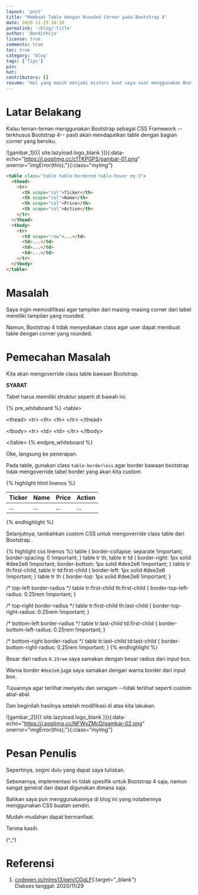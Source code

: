 ```yaml
---
layout: 'post'
title: "Membuat Table dengan Rounded Corner pada Bootstrap 4"
date: 2020-11-29 10:38
permalink: '/blog/:title'
author: 'BanditHijo'
license: true
comments: true
toc: true
category: 'blog'
tags: ['Tips']
pin:
hot:
contributors: []
resume: "Hal yang masih menjadi misteri buat saya saat menggunakan Bootstrap adalah, hampir semua elemen seperti button, input field, card, alerts, dan lain-lain, sudah menggunakan rounded corner. Tapi kenapa tabel masih belum? Catatan kali ini adalah cara yang saya lakukan untuk membuat Bootstrap tabel memiliki rounded corner."
---
```


# Latar Belakang

Kalau teman-teman menggunakan Bootstrap sebagai CSS Framework --terkhusus Bootstrap 4-- pasti akan mendapatkan table dengan bagian corner yang bersiku.

![gambar_1]({{ site.lazyload.logo_blank }}){:data-echo="https://i.postimg.cc/c1TKPGPS/gambar-01.png" onerror="imgError(this);"}{:class="myImg"}

```html
<table class="table table-bordered table-hover my-3">
  <thead>
    <tr>
      <th scope="col">Ticker</th>
      <th scope="col">Name</th>
      <th scope="col">Price</th>
      <th scope="col">Action</th>
    </tr>
  </thead>
  <tbody>
    <tr>
      <td scope="row">...</td>
      <td>...</td>
      <td>...</td>
      <td>...</td>
    </tr>
  </tbody>
</table>
```

# Masalah

Saya ingin memodifikasi agar tampilan dari masing-masing corner dari tabel memiliki tampilan yang rounded.

Namun, Bootstrap 4 tidak menyediakan class agar user dapat membuat table dengan corner yang rounded.


# Pemecahan Masalah

Kita akan mengoverride class table bawaan Bootstrap.

**SYARAT**

Tabel harus memiliki struktur seperti di bawah ini.

{% pre_whiteboard %}
&lt;table>

  &lt;thead>
    &lt;tr>
      &lt;th></th>
      &lt;th></th>
    &lt;/tr>
  &lt;/thead>

  &lt;tbody>
    &lt;tr>
      &lt;td></td>
      &lt;td></td>
    &lt;/tr>
  &lt;/tbody>

&lt;/table>
{% endpre_whiteboard %}

Oke, langsung ke penerapan.

Pada table, gunakan class `table-borderless` agar border bawaan bootstrap tidak mengoverride tabel border yang akan kita custom.

{% highlight html linenos %}
<table class="table table-borderless">
  <thead>
    <tr>
      <th>Ticker</th>
      <th>Name</th>
      <th>Price</th>
      <th>Action</th>
    </tr>
  </thead>
  <tbody>
    <tr>
      <td>...</td>
      <td>...</td>
      <td>...</td>
      <td>...</td>
    </tr>
  </tbody>
</table>
{% endhighlight %}

Selanjutnya, tambahkan custom CSS untuk mengoverride class table dari Bootstrap.

{% highlight css linenos %}
table {
  border-collapse: separate !important;
  border-spacing: 0 !important;
}
table tr th,
table tr td {
  border-right: 1px solid #dee2e6 !important;
  border-bottom: 1px solid #dee2e6 !important;
}
table tr th:first-child,
table tr td:first-child {
  border-left: 1px solid #dee2e6 !important;
}
table tr th {
  border-top: 1px solid #dee2e6 !important;
}

/* top-left border-radius */
table tr:first-child th:first-child {
  border-top-left-radius: 0.25rem !important;
}

/* top-right border-radius */
table tr:first-child th:last-child {
  border-top-right-radius: 0.25rem !important;
}

/* bottom-left border-radius */
table tr:last-child td:first-child {
  border-bottom-left-radius: 0.25rem !important;
}

/* bottom-right border-radius */
table tr:last-child td:last-child {
  border-bottom-right-radius: 0.25rem !important;
}
{% endhighlight %}

Besar dari radius `0.25rem` saya samakan dengan besar radius dari input box.

Warna border `#dee2e6` juga saya samakan dengan warna border dari input box.

Tujuannya agar terlihat menyatu dan seragam --tidak terlihat seperti custom abal-abal.

Dan beginilah hasilnya setelah modifikasi di atas kita lakukan.

![gambar_2]({{ site.lazyload.logo_blank }}){:data-echo="https://i.postimg.cc/NFWvZMcD/gambar-02.png" onerror="imgError(this);"}{:class="myImg"}




# Pesan Penulis

Sepertinya, segini dulu yang dapat saya tuliskan.

Sebenarnya, implementasi ini tidak spesifik untuk Bootstrap 4 saja, namun sangat general dan dapat digunakan dimana saja.

Bahkan saya pun menggunakannya di blog ini yang notabennya menggunakan CSS buatan sendiri.

Mudah-mudahan dapat bermanfaat.

Terima kasih.

(^_^)



# Referensi

1. [codepen.io/mlms13/pen/CGgLF](https://codepen.io/mlms13/pen/CGgLF){:target="_blank"}
<br>Diakses tanggal: 2020/11/29

